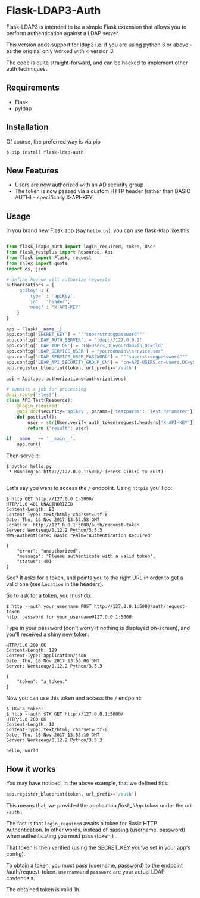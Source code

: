 # Flask-LDAP3-Auth

Flask-LDAP3 is intended to be a simple Flask extension that allows you
to perform authentication against a LDAP server.

This version adds support for ldap3 i.e. if you are using python 3 or above - as the original only worked with < version 3.

The code is quite straight-forward, and can be hacked to implement other auth techniques.


## Requirements

 * Flask
 * pyldap

## Installation

Of course, the preferred way is via pip

```
$ pip install flask-ldap-auth
```

## New Features

 * Users are now authorized with an AD security group
 * The token is now passed via a custom HTTP header (rather than BASIC AUTH) - specifically X-API-KEY

## Usage

In you brand new Flask app (say `hello.py`), you can use flask-ldap like this:

```python

from flask_ldap3_auth import login_required, token, User
from flask_restplus import Resource, Api
from flask import Flask, request
from shlex import quote
import os, json

# define how we will authorize requests
authorizations = {
    'apikey' : {
        'type' : 'apiKey',
        'in' : 'header',
        'name' : 'X-API-KEY'
    }
}

app = Flask(__name__)
app.config['SECRET_KEY'] = """superstrongpassword"""
app.config['LDAP_AUTH_SERVER'] = 'ldap://127.0.0.1'
app.config['LDAP_TOP_DN'] = 'CN=Users,DC=yourdomain,DC=tld'
app.config['LDAP_SERVICE_USER'] = "yourdomain\\serviceuser"
app.config['LDAP_SERVICE_USER_PASSWORD'] = """superstrongpassword"""
app.config['LDAP_API_SECURITY_GROUP_CN'] = 'cn=API-USERS,cn=Users,DC=yourdomain,DC=tld'
app.register_blueprint(token, url_prefix='/auth')

api = Api(app, authorizations=authorizations)

# submits a job for processing
@api.route('/test')
class API_Test(Resource):
    @login_required
    @api.doc(security='apikey', params={'testparam': 'Test Parameter'})
    def post(self):
        user = str(User.verify_auth_token(request.headers['X-API-KEY']).username)
        return {'result': user}

if __name__ == '__main__':
    app.run()
```

Then serve it:

```
$ python hello.py
 * Running on http://127.0.0.1:5000/ (Press CTRL+C to quit)


```

Let's say you want to access the `/` endpoint. Using `httpie` you'll do:

```
$ http GET http://127.0.0.1:5000/
HTTP/1.0 401 UNAUTHORIZED
Content-Length: 93
Content-Type: text/html; charset=utf-8
Date: Thu, 16 Nov 2017 13:52:58 GMT
Location: http://127.0.0.1:5000/auth/request-token
Server: Werkzeug/0.12.2 Python/3.5.3
WWW-Authenticate: Basic realm="Authentication Required"

{
    "error": "unauthorized",
    "message": "Please authenticate with a valid token",
    "status": 401
}

```

See? It asks for a token, and points you to the right URL in order to get a valid one (see `Location` in the headers).

So to ask for a token, you must do:

```
$ http --auth your_username POST http://127.0.0.1:5000/auth/request-token
http: password for your_username@127.0.0.1:5000:
```

Type in your password (don't worry if nothing is displayed on-screen), and you'll received a shiny new token:

```
HTTP/1.0 200 OK
Content-Length: 189
Content-Type: application/json
Date: Thu, 16 Nov 2017 13:53:00 GMT
Server: Werkzeug/0.12.2 Python/3.5.3

{
    "token": "a_token:"
}
```

Now you can use this token and access the `/` endpoint:

```
$ TK='a_token:'
$ http --auth $TK GET http://127.0.0.1:5000/
HTTP/1.0 200 OK
Content-Length: 12
Content-Type: text/html; charset=utf-8
Date: Thu, 16 Nov 2017 13:53:10 GMT
Server: Werkzeug/0.12.2 Python/3.5.3

hello, world

```


## How it works

You may have noticed, in the above example, that we defined this:

```python
app.register_blueprint(token, url_prefix='/auth')
```

This means that, we provided the application  _flask_ldap.token_ under the uri `/auth` .


The fact is that `login_required` awaits a token for Basic HTTP Authentication. In other words, instead of passing (username, password) when authenticating you must pass (token,) .

That token is then verified (using the SECRET_KEY you've set in your app's config).

To obtain a token, you must pass (username, password) to the endpoint /auth/request-token. `username`and `password` are your actual LDAP credentials.

The obtained token is valid 1h.



